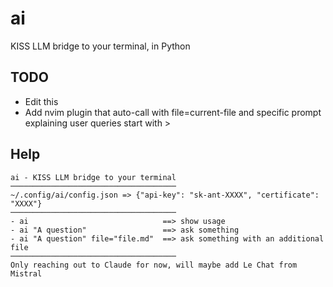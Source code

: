 # ai
KISS LLM bridge to your terminal, in Python

## TODO
- Edit this
- Add nvim plugin that auto-call with file=current-file and specific prompt explaining user queries start with >

## Help
```
ai - KISS LLM bridge to your terminal
─────────────────────────────────────
~/.config/ai/config.json => {"api-key": "sk-ant-XXXX", "certificate": "XXXX"}
─────────────────────────────────────
- ai                              ==> show usage
- ai "A question"                 ==> ask something
- ai "A question" file="file.md"  ==> ask something with an additional file
─────────────────────────────────────
Only reaching out to Claude for now, will maybe add Le Chat from Mistral
```
